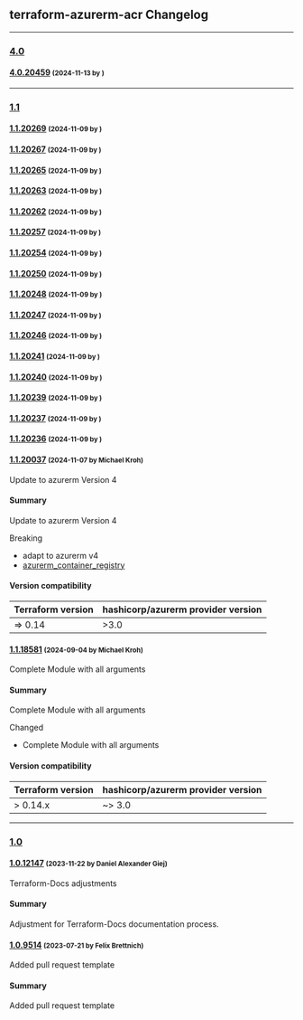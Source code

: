 ## terraform-azurerm-acr Changelog
---
### [4.0](https://dev.azure.com/BASFTerraform/TerraformRegistry/_git/terraform-azurerm-acr?version=GT4.0)

#### [4.0.20459](https://dev.azure.com/BASFTerraform/TerraformRegistry/_git/terraform-azurerm-acr?version=GT4.0.20459) <small>(2024-11-13 by )</small>




---
### [1.1](https://dev.azure.com/BASFTerraform/TerraformRegistry/_git/terraform-azurerm-acr?version=GT1.1)

#### [1.1.20269](https://dev.azure.com/BASFTerraform/TerraformRegistry/_git/terraform-azurerm-acr?version=GT1.1.20269) <small>(2024-11-09 by )</small>





#### [1.1.20267](https://dev.azure.com/BASFTerraform/TerraformRegistry/_git/terraform-azurerm-acr?version=GT1.1.20267) <small>(2024-11-09 by )</small>





#### [1.1.20265](https://dev.azure.com/BASFTerraform/TerraformRegistry/_git/terraform-azurerm-acr?version=GT1.1.20265) <small>(2024-11-09 by )</small>





#### [1.1.20263](https://dev.azure.com/BASFTerraform/TerraformRegistry/_git/terraform-azurerm-acr?version=GT1.1.20263) <small>(2024-11-09 by )</small>





#### [1.1.20262](https://dev.azure.com/BASFTerraform/TerraformRegistry/_git/terraform-azurerm-acr?version=GT1.1.20262) <small>(2024-11-09 by )</small>





#### [1.1.20257](https://dev.azure.com/BASFTerraform/TerraformRegistry/_git/terraform-azurerm-acr?version=GT1.1.20257) <small>(2024-11-09 by )</small>





#### [1.1.20254](https://dev.azure.com/BASFTerraform/TerraformRegistry/_git/terraform-azurerm-acr?version=GT1.1.20254) <small>(2024-11-09 by )</small>





#### [1.1.20250](https://dev.azure.com/BASFTerraform/TerraformRegistry/_git/terraform-azurerm-acr?version=GT1.1.20250) <small>(2024-11-09 by )</small>





#### [1.1.20248](https://dev.azure.com/BASFTerraform/TerraformRegistry/_git/terraform-azurerm-acr?version=GT1.1.20248) <small>(2024-11-09 by )</small>





#### [1.1.20247](https://dev.azure.com/BASFTerraform/TerraformRegistry/_git/terraform-azurerm-acr?version=GT1.1.20247) <small>(2024-11-09 by )</small>





#### [1.1.20246](https://dev.azure.com/BASFTerraform/TerraformRegistry/_git/terraform-azurerm-acr?version=GT1.1.20246) <small>(2024-11-09 by )</small>





#### [1.1.20241](https://dev.azure.com/BASFTerraform/TerraformRegistry/_git/terraform-azurerm-acr?version=GT1.1.20241) <small>(2024-11-09 by )</small>





#### [1.1.20240](https://dev.azure.com/BASFTerraform/TerraformRegistry/_git/terraform-azurerm-acr?version=GT1.1.20240) <small>(2024-11-09 by )</small>





#### [1.1.20239](https://dev.azure.com/BASFTerraform/TerraformRegistry/_git/terraform-azurerm-acr?version=GT1.1.20239) <small>(2024-11-09 by )</small>





#### [1.1.20237](https://dev.azure.com/BASFTerraform/TerraformRegistry/_git/terraform-azurerm-acr?version=GT1.1.20237) <small>(2024-11-09 by )</small>





#### [1.1.20236](https://dev.azure.com/BASFTerraform/TerraformRegistry/_git/terraform-azurerm-acr?version=GT1.1.20236) <small>(2024-11-09 by )</small>





#### [1.1.20037](https://dev.azure.com/BASFTerraform/TerraformRegistry/_git/terraform-azurerm-acr?version=GT1.1.20037) <small>(2024-11-07 by Michael Kroh)</small>
Update to azurerm Version 4 

#### Summary
Update to azurerm Version 4 

Breaking
 * adapt to azurerm v4
  * [azurerm_container_registry](https://cf-registry.tf-registry-prod-use1.terraform.io/providers/hashicorp/azurerm/latest/docs/guides/4.0-upgrade-guide#azurerm_container_registry)


#### Version compatibility

| Terraform version | hashicorp/azurerm provider version |
|-------------------| ---------------------------------- |
| => 0.14          | >3.0                            |


#### [1.1.18581](https://dev.azure.com/BASFTerraform/TerraformRegistry/_git/terraform-azurerm-acr?version=GT1.1.18581) <small>(2024-09-04 by Michael Kroh)</small>
Complete Module with all arguments

#### Summary
Complete Module with all arguments


Changed
  * Complete Module with all arguments



#### Version compatibility

| Terraform version | hashicorp/azurerm provider version |
|-------------------| ---------------------------------- |
| > 0.14.x          | ~> 3.0                           |



---
### [1.0](https://dev.azure.com/BASFTerraform/TerraformRegistry/_git/terraform-azurerm-acr?version=GT1.0)

#### [1.0.12147](https://dev.azure.com/BASFTerraform/TerraformRegistry/_git/terraform-azurerm-acr?version=GT1.0.12147) <small>(2023-11-22 by Daniel Alexander Giej)</small>
Terraform-Docs adjustments

#### Summary
Adjustment for Terraform-Docs documentation process.



#### [1.0.9514](https://dev.azure.com/BASFTerraform/TerraformRegistry/_git/terraform-azurerm-acr?version=GT1.0.9514) <small>(2023-07-21 by Felix Brettnich)</small>
Added pull request template

#### Summary
Added pull request template

